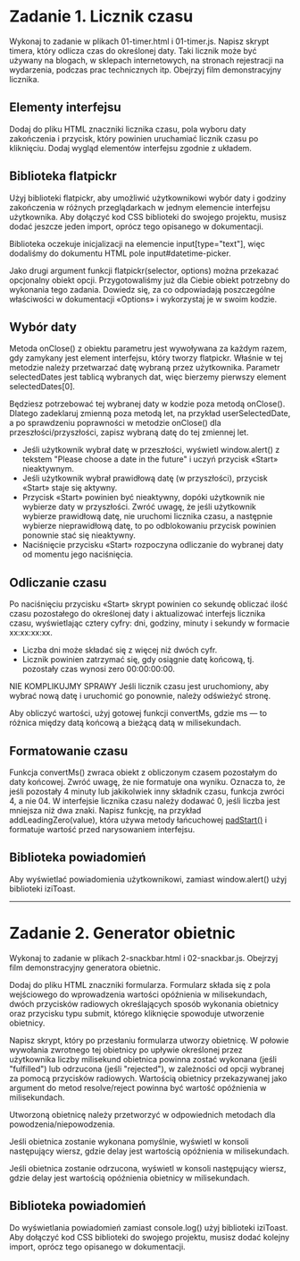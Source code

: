 # Zadanie 1. Licznik czasu

Wykonaj to zadanie w plikach 01-timer.html і 01-timer.js. Napisz skrypt timera, który odlicza czas do określonej daty. Taki licznik może być używany na blogach, w sklepach internetowych, na stronach rejestracji na wydarzenia, podczas prac technicznych itp. Obejrzyj film demonstracyjny licznika.

## Elementy interfejsu

Dodaj do pliku HTML znaczniki licznika czasu, pola wyboru daty zakończenia i przycisk, który powinien uruchamiać licznik czasu po kliknięciu. Dodaj wygląd elementów interfejsu zgodnie z układem.


## Biblioteka flatpickr

Użyj biblioteki flatpickr, aby umożliwić użytkownikowi wybór daty i godziny zakończenia w różnych przeglądarkach w jednym elemencie interfejsu użytkownika. Aby dołączyć kod CSS biblioteki do swojego projektu, musisz dodać jeszcze jeden import, oprócz tego opisanego w dokumentacji.

Biblioteka oczekuje inicjalizacji na elemencie input[type="text"], więc dodaliśmy do dokumentu HTML pole input#datetime-picker.

Jako drugi argument funkcji flatpickr(selector, options) można przekazać opcjonalny obiekt opcji. Przygotowaliśmy już dla Ciebie obiekt potrzebny do wykonania tego zadania. Dowiedz się, za co odpowiadają poszczególne właściwości w dokumentacji «Options» і wykorzystaj je w swoim kodzie.


## Wybór daty

Metoda onClose() z obiektu parametru jest wywoływana za każdym razem, gdy zamykany jest element interfejsu, który tworzy flatpickr. Właśnie w tej metodzie należy przetwarzać datę wybraną przez użytkownika. Parametr selectedDates jest tablicą wybranych dat, więc bierzemy pierwszy element selectedDates[0].

Będziesz potrzebować tej wybranej daty w kodzie poza metodą onClose(). Dlatego zadeklaruj zmienną poza metodą let, na przykład userSelectedDate, a po sprawdzeniu poprawności w metodzie onClose() dla przeszłości/przyszłości, zapisz wybraną datę do tej zmiennej let.

* Jeśli użytkownik wybrał datę w przeszłości, wyświetl window.alert() z tekstem "Please choose a date in the future" і uczyń przycisk «Start» nieaktywnym.
* Jeśli użytkownik wybrał prawidłową datę (w przyszłości), przycisk «Start» staje się aktywny.
* Przycisk «Start» powinien być nieaktywny, dopóki użytkownik nie wybierze daty w przyszłości. Zwróć uwagę, że jeśli użytkownik wybierze prawidłową datę, nie uruchomi licznika czasu, a następnie wybierze nieprawidłową datę, to po odblokowaniu przycisk powinien ponownie stać się nieaktywny.
* Naciśnięcie przycisku «Start» rozpoczyna odliczanie do wybranej daty od momentu jego naciśnięcia.


## Odliczanie czasu

Po naciśnięciu przycisku «Start» skrypt powinien co sekundę obliczać ilość czasu pozostałego do określonej daty i aktualizować interfejs licznika czasu, wyświetlając cztery cyfry: dni, godziny, minuty i sekundy w formacie xx:xx:xx:xx.

* Liczba dni może składać się z więcej niż dwóch cyfr.
* Licznik powinien zatrzymać się, gdy osiągnie datę końcową, tj. pozostały czas wynosi zero 00:00:00:00.

NIE KOMPLIKUJMY SPRAWY Jeśli licznik czasu jest uruchomiony, aby wybrać nową datę i uruchomić go ponownie, należy odświeżyć stronę.

Aby obliczyć wartości, użyj gotowej funkcji convertMs, gdzie ms — to różnica między datą końcową a bieżącą datą w milisekundach.


## Formatowanie czasu

Funkcja convertMs() zwraca obiekt z obliczonym czasem pozostałym do daty końcowej. Zwróć uwagę, że nie formatuje ona wyniku. Oznacza to, że jeśli pozostały 4 minuty lub jakikolwiek inny składnik czasu, funkcja zwróci 4, а nie 04. W interfejsie licznika czasu należy dodawać 0, jeśli liczba jest mniejsza niż dwa znaki. Napisz funkcję, na przykład addLeadingZero(value), która używa metody łańcuchowej [padStart()](<https://developer.mozilla.org/en-US/docs/Web/JavaScript/Reference/Global_Objects/String/padStart>) і formatuje wartość przed narysowaniem interfejsu.


## Biblioteka powiadomień

Aby wyświetlać powiadomienia użytkownikowi, zamiast window.alert() użyj biblioteki iziToast.

-----------------------------------------------------------------------------------------------------------------------------------------------------------------------------------------------------------------------

# Zadanie 2. Generator obietnic

Wykonaj to zadanie w plikach 2-snackbar.html і 02-snackbar.js. Obejrzyj film demonstracyjny generatora obietnic.

Dodaj do pliku HTML znaczniki formularza. Formularz składa się z pola wejściowego do wprowadzenia wartości opóźnienia w milisekundach, dwóch przycisków radiowych określających sposób wykonania obietnicy oraz przycisku typu submit, którego kliknięcie spowoduje utworzenie obietnicy.

Napisz skrypt, który po przesłaniu formularza utworzy obietnicę. W połowie wywołania zwrotnego tej obietnicy po upływie określonej przez użytkownika liczby milisekund obietnica powinna zostać wykonana (jeśli "fulfilled") lub odrzucona (jeśli "rejected"), w zależności od opcji wybranej za pomocą przycisków radiowych. Wartością obietnicy przekazywanej jako argument do metod resolve/reject powinna być wartość opóźnienia w milisekundach.

Utworzoną obietnicę należy przetworzyć w odpowiednich metodach dla powodzenia/niepowodzenia.

Jeśli obietnica zostanie wykonana pomyślnie, wyświetl w konsoli następujący wiersz, gdzie delay jest wartością opóźnienia w milisekundach.

Jeśli obietnica zostanie odrzucona, wyświetl w konsoli następujący wiersz, gdzie delay jest wartością opóźnienia obietnicy w milisekundach.


## Biblioteka powiadomień

Do wyświetlania powiadomień zamiast console.log() użyj biblioteki iziToast. Aby dołączyć kod CSS biblioteki do swojego projektu, musisz dodać kolejny import, oprócz tego opisanego w dokumentacji.




